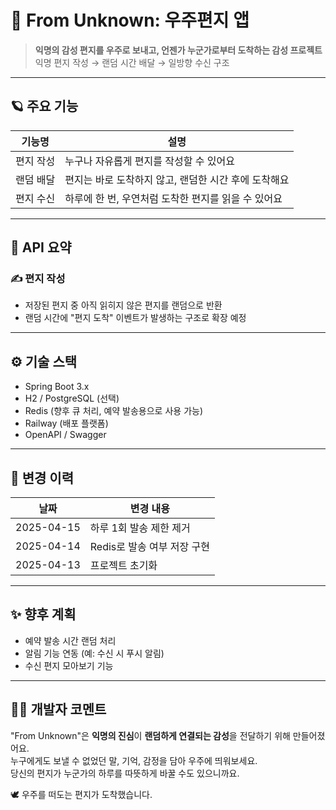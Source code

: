 # 🌌 From Unknown: 우주편지 앱

> **익명의 감성 편지를 우주로 보내고, 언젠가 누군가로부터 도착하는 감성 프로젝트**  
> 익명 편지 작성 → 랜덤 시간 배달 → 일방향 수신 구조

---

## 🪐 주요 기능

| 기능명 | 설명 |
|--------|------|
| 편지 작성 | 누구나 자유롭게 편지를 작성할 수 있어요 |
| 랜덤 배달 | 편지는 바로 도착하지 않고, 랜덤한 시간 후에 도착해요 |
| 편지 수신 | 하루에 한 번, 우연처럼 도착한 편지를 읽을 수 있어요 |

---

## 💌 API 요약

### ✍️ 편지 작성

- 저장된 편지 중 아직 읽히지 않은 편지를 랜덤으로 반환
- 랜덤 시간에 "편지 도착" 이벤트가 발생하는 구조로 확장 예정

---

## ⚙️ 기술 스택

- Spring Boot 3.x
- H2 / PostgreSQL (선택)
- Redis (향후 큐 처리, 예약 발송용으로 사용 가능)
- Railway (배포 플랫폼)
- OpenAPI / Swagger

---

## 🔄 변경 이력

| 날짜 | 변경 내용 |
|------|----------|
| 2025-04-15 | 하루 1회 발송 제한 제거 |
| 2025-04-14 | Redis로 발송 여부 저장 구현 |
| 2025-04-13 | 프로젝트 초기화 |

---

## ✨ 향후 계획

- 예약 발송 시간 랜덤 처리
- 알림 기능 연동 (예: 수신 시 푸시 알림)
- 수신 편지 모아보기 기능

---

## 🧑‍🚀 개발자 코멘트

"From Unknown"은 **익명의 진심**이 **랜덤하게 연결되는 감성**을 전달하기 위해 만들어졌어요.  
누구에게도 보낼 수 없었던 말, 기억, 감정을 담아 우주에 띄워보세요.  
당신의 편지가 누군가의 하루를 따뜻하게 바꿀 수도 있으니까요.

🕊️ 우주를 떠도는 편지가 도착했습니다.